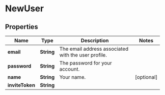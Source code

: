 

# NewUser


## Properties

Name | Type | Description | Notes
------------ | ------------- | ------------- | -------------
**email** | **String** | The email address associated with the user profile. | 
**password** | **String** | The password for your account. | 
**name** | **String** | Your name. |  [optional]
**inviteToken** | **String** |  | 



